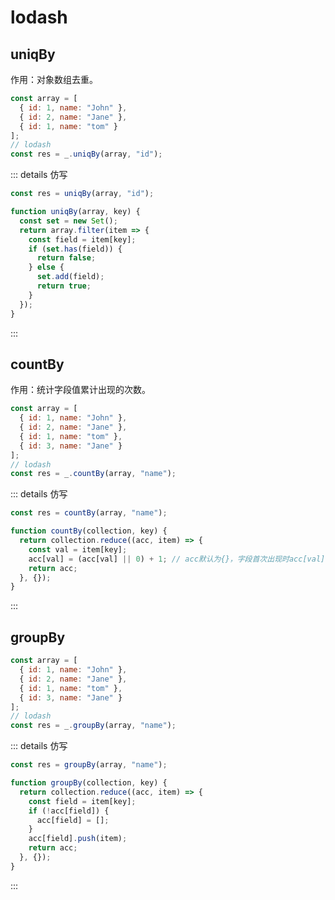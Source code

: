 # lodash

## uniqBy

作用：对象数组去重。

```js
const array = [
  { id: 1, name: "John" },
  { id: 2, name: "Jane" },
  { id: 1, name: "tom" }
];
// lodash
const res = _.uniqBy(array, "id");
```

::: details 仿写

```js [仿写]
const res = uniqBy(array, "id");

function uniqBy(array, key) {
  const set = new Set();
  return array.filter(item => {
    const field = item[key];
    if (set.has(field)) {
      return false;
    } else {
      set.add(field);
      return true;
    }
  });
}
```

:::



## countBy

作用：统计字段值累计出现的次数。

```js
const array = [
  { id: 1, name: "John" },
  { id: 2, name: "Jane" },
  { id: 1, name: "tom" },
  { id: 3, name: "Jane" }
];
// lodash
const res = _.countBy(array, "name");
```

::: details 仿写

```js [仿写]
const res = countBy(array, "name");

function countBy(collection, key) {
  return collection.reduce((acc, item) => {
    const val = item[key];
    acc[val] = (acc[val] || 0) + 1; // acc默认为{}，字段首次出现时acc[val]为undefined，默认赋值为0
    return acc;
  }, {});
}
```

:::



## groupBy

```js
const array = [
  { id: 1, name: "John" },
  { id: 2, name: "Jane" },
  { id: 1, name: "tom" },
  { id: 3, name: "Jane" }
];
// lodash
const res = _.groupBy(array, "name");
```

::: details 仿写

```js [仿写]
const res = groupBy(array, "name");

function groupBy(collection, key) {
  return collection.reduce((acc, item) => {
    const field = item[key];
    if (!acc[field]) {
      acc[field] = [];
    }
    acc[field].push(item);
    return acc;
  }, {});
}
```

:::





















